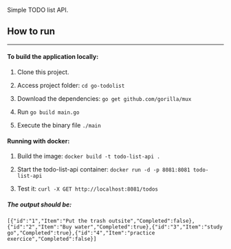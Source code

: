 Simple TODO list API.

## How to run

<hr>

####  To build the application locally:

1. Clone this project.

2. Access project folder: `cd go-todolist`

3. Download the dependencies: `go get github.com/gorilla/mux`

4. Run `go build main.go`

5. Execute the binary file `./main`

#### Running with docker:

1. Build the image: `docker build -t todo-list-api .`

2. Start the todo-list-api container: `docker run -d -p 8081:8081 todo-list-api`

3. Test it: `curl -X GET http://localhost:8081/todos`

##### The output should be:

`[{"id":"1","Item":"Put the trash outsite","Completed":false},{"id":"2","Item":"Buy water","Completed":true},{"id":"3","Item":"study go","Completed":true},{"id":"4","Item":"practice exercice","Completed":false}]`